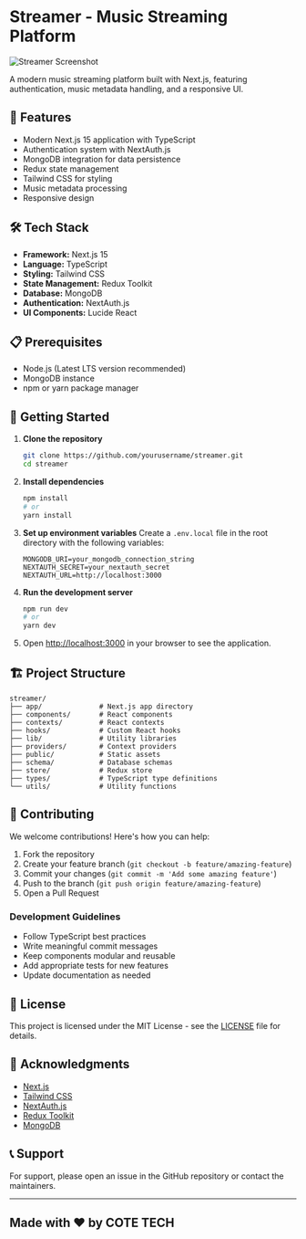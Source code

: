 # Streamer - Music Streaming Platform

<!-- add the image here -->
![Streamer Screenshot](/player.png)


A modern music streaming platform built with Next.js, featuring authentication, music metadata handling, and a responsive UI.

## 🚀 Features

- Modern Next.js 15 application with TypeScript
- Authentication system with NextAuth.js
- MongoDB integration for data persistence
- Redux state management
- Tailwind CSS for styling
- Music metadata processing
- Responsive design

## 🛠️ Tech Stack

- **Framework:** Next.js 15
- **Language:** TypeScript
- **Styling:** Tailwind CSS
- **State Management:** Redux Toolkit
- **Database:** MongoDB
- **Authentication:** NextAuth.js
- **UI Components:** Lucide React

## 📋 Prerequisites

- Node.js (Latest LTS version recommended)
- MongoDB instance
- npm or yarn package manager

## 🚀 Getting Started

1. **Clone the repository**
   ```bash
   git clone https://github.com/yourusername/streamer.git
   cd streamer
   ```

2. **Install dependencies**
   ```bash
   npm install
   # or
   yarn install
   ```

3. **Set up environment variables**
   Create a `.env.local` file in the root directory with the following variables:
   ```
   MONGODB_URI=your_mongodb_connection_string
   NEXTAUTH_SECRET=your_nextauth_secret
   NEXTAUTH_URL=http://localhost:3000
   ```

4. **Run the development server**
   ```bash
   npm run dev
   # or
   yarn dev
   ```

5. Open [http://localhost:3000](http://localhost:3000) in your browser to see the application.

## 🏗️ Project Structure

```
streamer/
├── app/              # Next.js app directory
├── components/       # React components
├── contexts/         # React contexts
├── hooks/            # Custom React hooks
├── lib/              # Utility libraries
├── providers/        # Context providers
├── public/           # Static assets
├── schema/           # Database schemas
├── store/            # Redux store
├── types/            # TypeScript type definitions
└── utils/            # Utility functions
```

## 🤝 Contributing

We welcome contributions! Here's how you can help:

1. Fork the repository
2. Create your feature branch (`git checkout -b feature/amazing-feature`)
3. Commit your changes (`git commit -m 'Add some amazing feature'`)
4. Push to the branch (`git push origin feature/amazing-feature`)
5. Open a Pull Request

### Development Guidelines

- Follow TypeScript best practices
- Write meaningful commit messages
- Keep components modular and reusable
- Add appropriate tests for new features
- Update documentation as needed

## 📝 License

This project is licensed under the MIT License - see the [LICENSE](LICENSE) file for details.

## 🙏 Acknowledgments

- [Next.js](https://nextjs.org/)
- [Tailwind CSS](https://tailwindcss.com/)
- [NextAuth.js](https://next-auth.js.org/)
- [Redux Toolkit](https://redux-toolkit.js.org/)
- [MongoDB](https://www.mongodb.com/)

## 📞 Support

For support, please open an issue in the GitHub repository or contact the maintainers.

---

## Made with ❤️ by COTE TECH
